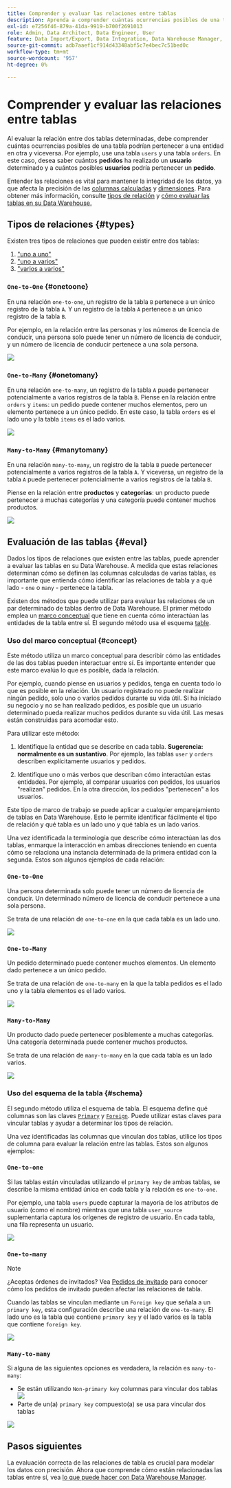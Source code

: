 ```yaml
---
title: Comprender y evaluar las relaciones entre tablas
description: Aprenda a comprender cuántas ocurrencias posibles de una tabla podrían pertenecer a una entidad en otra.
exl-id: e7256f46-879a-41da-9919-b700f2691013
role: Admin, Data Architect, Data Engineer, User
feature: Data Import/Export, Data Integration, Data Warehouse Manager, Commerce Tables
source-git-commit: adb7aaef1cf914d43348abf5c7e4bec7c51bed0c
workflow-type: tm+mt
source-wordcount: '957'
ht-degree: 0%

---
```


# Comprender y evaluar las relaciones entre tablas

Al evaluar la relación entre dos tablas determinadas, debe comprender cuántas ocurrencias posibles de una tabla podrían pertenecer a una entidad en otra y viceversa. Por ejemplo, use una tabla `users` y una tabla `orders`. En este caso, desea saber cuántos **pedidos** ha realizado un **usuario** determinado y a cuántos posibles **usuarios** podría pertenecer un **pedido**.

Entender las relaciones es vital para mantener la integridad de los datos, ya que afecta la precisión de las [columnas calculadas](../data-warehouse-mgr/creating-calculated-columns.md) y [dimensiones](../data-warehouse-mgr/manage-data-dimensions-metrics.md). Para obtener más información, consulte [tipos de relación](#types) y [cómo evaluar las tablas en su Data Warehouse.](#eval)

## Tipos de relaciones {#types}

Existen tres tipos de relaciones que pueden existir entre dos tablas:

1. [&quot;uno a uno&quot;](#onetoone)
1. [&quot;uno a varios&quot;](#onetomany)
1. [&quot;varios a varios&quot;](#manytomany)

### `One-to-One` {#onetoone}

En una relación `one-to-one`, un registro de la tabla `B` pertenece a un único registro de la tabla `A`. Y un registro de la tabla `A` pertenece a un único registro de la tabla `B`.

Por ejemplo, en la relación entre las personas y los números de licencia de conducir, una persona solo puede tener un número de licencia de conducir, y un número de licencia de conducir pertenece a una sola persona.

![](../../assets/one-to-one.png)

### `One-to-Many` {#onetomany}

En una relación `one-to-many`, un registro de la tabla `A` puede pertenecer potencialmente a varios registros de la tabla `B`. Piense en la relación entre `orders` y `items`: un pedido puede contener muchos elementos, pero un elemento pertenece a un único pedido. En este caso, la tabla `orders` es el lado uno y la tabla `items` es el lado varios.

![](../../assets/one-to-many_001.png)

### `Many-to-Many` {#manytomany}

En una relación `many-to-many`, un registro de la tabla `B` puede pertenecer potencialmente a varios registros de la tabla `A`. Y viceversa, un registro de la tabla `A` puede pertenecer potencialmente a varios registros de la tabla `B`.

Piense en la relación entre **productos** y **categorías**: un producto puede pertenecer a muchas categorías y una categoría puede contener muchos productos.

![](../../assets/many-to-many.png)

## Evaluación de las tablas {#eval}

Dados los tipos de relaciones que existen entre las tablas, puede aprender a evaluar las tablas en su Data Warehouse. A medida que estas relaciones determinan cómo se definen las columnas calculadas de varias tablas, es importante que entienda cómo identificar las relaciones de tabla y a qué lado - `one` o `many` - pertenece la tabla.

Existen dos métodos que puede utilizar para evaluar las relaciones de un par determinado de tablas dentro de Data Warehouse. El primer método emplea un [marco conceptual](#concept) que tiene en cuenta cómo interactúan las entidades de la tabla entre sí. El segundo método usa el esquema [table](#schema).

### Uso del marco conceptual {#concept}

Este método utiliza un marco conceptual para describir cómo las entidades de las dos tablas pueden interactuar entre sí. Es importante entender que este marco evalúa lo que es posible, dada la relación.

Por ejemplo, cuando piense en usuarios y pedidos, tenga en cuenta todo lo que es posible en la relación. Un usuario registrado no puede realizar ningún pedido, solo uno o varios pedidos durante su vida útil. Si ha iniciado su negocio y no se han realizado pedidos, es posible que un usuario determinado pueda realizar muchos pedidos durante su vida útil. Las mesas están construidas para acomodar esto.

Para utilizar este método:

1. Identifique la entidad que se describe en cada tabla. **Sugerencia: normalmente es un sustantivo**. Por ejemplo, las tablas `user` y `orders` describen explícitamente usuarios y pedidos.

1. Identifique uno o más verbos que describan cómo interactúan estas entidades. Por ejemplo, al comparar usuarios con pedidos, los usuarios &quot;realizan&quot; pedidos. En la otra dirección, los pedidos &quot;pertenecen&quot; a los usuarios.

Este tipo de marco de trabajo se puede aplicar a cualquier emparejamiento de tablas en Data Warehouse. Esto le permite identificar fácilmente el tipo de relación y qué tabla es un lado uno y qué tabla es un lado varios.

Una vez identificada la terminología que describe cómo interactúan las dos tablas, enmarque la interacción en ambas direcciones teniendo en cuenta cómo se relaciona una instancia determinada de la primera entidad con la segunda. Estos son algunos ejemplos de cada relación:

### `One-to-One`

Una persona determinada solo puede tener un número de licencia de conducir. Un determinado número de licencia de conducir pertenece a una sola persona.

Se trata de una relación de `one-to-one` en la que cada tabla es un lado uno.

![](../../assets/one-to-one3.png)

### `One-to-Many`

Un pedido determinado puede contener muchos elementos. Un elemento dado pertenece a un único pedido.

Se trata de una relación de `one-to-many` en la que la tabla pedidos es el lado uno y la tabla elementos es el lado varios.

![](../../assets/one-to-many3.png)

### `Many-to-Many`

Un producto dado puede pertenecer posiblemente a muchas categorías. Una categoría determinada puede contener muchos productos.

Se trata de una relación de `many-to-many` en la que cada tabla es un lado varios.

![](../../assets/many-to-many3.png)

### Uso del esquema de la tabla {#schema}

El segundo método utiliza el esquema de tabla. El esquema define qué columnas son las claves [`Primary`](https://en.wikipedia.org/wiki/Unique_key) y [`Foreign`](https://en.wikipedia.org/wiki/Foreign_key). Puede utilizar estas claves para vincular tablas y ayudar a determinar los tipos de relación.

Una vez identificadas las columnas que vinculan dos tablas, utilice los tipos de columna para evaluar la relación entre las tablas. Estos son algunos ejemplos:

### `One-to-one`

Si las tablas están vinculadas utilizando el `primary key` de ambas tablas, se describe la misma entidad única en cada tabla y la relación es `one-to-one`.

Por ejemplo, una tabla `users` puede capturar la mayoría de los atributos de usuario (como el nombre) mientras que una tabla `user_source` suplementaria captura los orígenes de registro de usuario. En cada tabla, una fila representa un usuario.

![](../../assets/one-to-one1.png)

### `One-to-many`

>[!NOTE]
>
>¿Aceptas órdenes de invitados? Vea [Pedidos de invitado](../data-warehouse-mgr/guest-orders.md) para conocer cómo los pedidos de invitado pueden afectar las relaciones de tabla.

Cuando las tablas se vinculan mediante un `Foreign key` que señala a un `primary key`, esta configuración describe una relación de `one-to-many`. El lado uno es la tabla que contiene `primary key` y el lado varios es la tabla que contiene `foreign key`.

![](../../assets/one-to-many1.png)

### `Many-to-many`

Si alguna de las siguientes opciones es verdadera, la relación es `many-to-many`:

* Se están utilizando `Non-primary key` columnas para vincular dos tablas
  ![](../../assets/many-to-many1.png)
* Parte de un(a) `primary key` compuesto(a) se usa para vincular dos tablas

![](../../assets/many-to-mnay2.png)

## Pasos siguientes

La evaluación correcta de las relaciones de tabla es crucial para modelar los datos con precisión. Ahora que comprende cómo están relacionadas las tablas entre sí, vea [lo que puede hacer con Data Warehouse Manager](../data-warehouse-mgr/tour-dwm.md).
